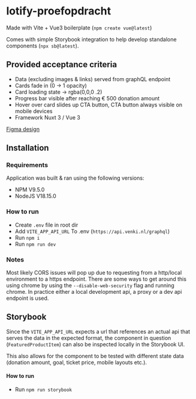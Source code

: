 # lotify-proefopdracht

Made with Vite + Vue3 boilerplate (`npm create vue@latest`)

Comes with simple Storybook integration to help develop standalone components (`npx sb@latest`).

## Provided acceptance criteria

- Data (excluding images & links) served from graphQL endpoint
- Cards fade in (0 -> 1 opacity)
- Card loading state -> rgba(0,0,0 .2)
- Progress bar visible after reaching € 500 donation amount
- Hover over card slides up CTA button, CTA button always visible on mobile devices
- Framework Nuxt 3 / Vue 3

[Figma design](https://www.figma.com/file/e8JqQpcKRNHIbsxeNsyr8p/Proefopdracht-Lotify----2024?type=design&node-id=12-1268&mode=design&t=AwJZJ6FkqUROhbds-0)

## Installation

### Requirements

Application was built & ran using the following versions:

- NPM V9.5.0
- NodeJS V18.15.0

### How to run

- Create `.env` file in root dir
- Add `VITE_APP_API_URL` To .env (`https://api.venki.nl/graphql`)
- Run `npm i`
- Run `npm run dev`

### Notes

Most likely CORS issues will pop up due to requesting from a http/local environment to a https endpoint. There are some ways to get around this using chrome by  using the `--disable-web-security` flag and running chrome. In practice either a local development api, a proxy or a dev api endpoint is used.

## Storybook

Since the `VITE_APP_API_URL` expects a url that references an actual api that serves the data in the expected format, the component in question (`FeaturedProductItem`) can also be inspected locally in the Storybook UI.

This also allows for the component to be tested with different state data (donation amount,  goal, ticket price, mobile layouts etc.).

#### How to run

- Run `npm run storybook`